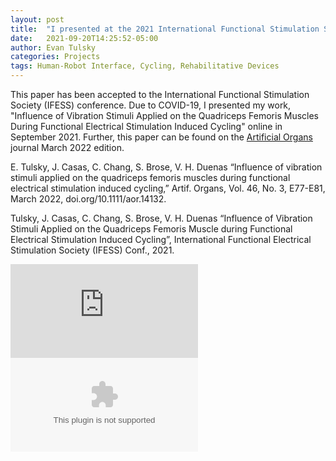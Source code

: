 ```yaml
---
layout: post
title:  "I presented at the 2021 International Functional Stimulation Society (IFESS) conference"
date:   2021-09-20T14:25:52-05:00
author: Evan Tulsky
categories: Projects
tags: Human-Robot Interface, Cycling, Rehabilitative Devices
---
```


This paper has been accepted to the International Functional Stimulation Society (IFESS) conference. Due to COVID-19, I presented my work,
"Influence of Vibration Stimuli Applied on the Quadriceps Femoris Muscles During Functional Electrical Stimulation Induced Cycling" online in September 2021. Further, this paper can be found on the [Artificial Organs](doi.org/10.1111/aor.14132) journal March 2022 edition. 

E. Tulsky, J. Casas, C. Chang, S. Brose, V. H. Duenas “Influence of vibration stimuli applied on the quadriceps femoris muscles during functional electrical stimulation induced cycling,” Artif. Organs, Vol. 46, No. 3, E77-E81, March 2022, doi.org/10.1111/aor.14132.

Tulsky, J. Casas, C. Chang, S. Brose, V. H. Duenas “Influence of Vibration Stimuli Applied on the Quadriceps Femoris Muscle during Functional Electrical Stimulation Induced Cycling”, International Functional Electrical Stimulation Society (IFESS) Conf., 2021.

<embed src="https://ertulsky.github.io/assets/15_Tulsky_IFESS2021.pdf" type="application/pdf" />

<embed src="https://ertulsky.github.io/assets/IFESS presentation.pptx" type="application/pptx" />
